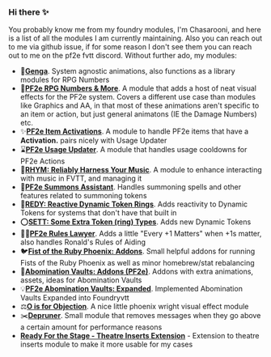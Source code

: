 ### Hi there ✨
You probably know me from my foundry modules, I'm Chasarooni, and here is a list of all the modules I am currently maintaining. Also you can reach out to me via github issue, if for some reason I don't see them you can reach out to me on the pf2e fvtt discord. Without further ado, my modules:

- 📜[**Genga**](https://foundryvtt.com/packages/genga). System agnostic animations, also functions as a library modules for RPG Numbers
- 🐉[**PF2e RPG Numbers & More**](https://foundryvtt.com/packages/pf2e-rpg-numbers). A module that adds a host of neat visual effects for the PF2e system. Covers a different use case than modules like Graphics and AA, in that most of these animations aren't specific to an item or action, but just general animatons (IE the Damage Numbers) etc.
- ✨[**PF2e Item Activations**](https://foundryvtt.com/packages/pf2e-item-activations). A module to handle PF2e items that have a **Activation.** pairs nicely with Usage Updater
- ⌛[**PF2e Usage Updater**](https://foundryvtt.com/packages/pf2e-usage-updater). A module that handles usage cooldowns for PF2e Actions
- 🎼[**RHYM: Reliably Harness Your Music**](https://foundryvtt.com/packages/rhym). A module to enhance interacting with music in FVTT, and managing it
- 🐇[**PF2e Summons Assistant**](https://foundryvtt.com/packages/pf2e-summons-assistant). Handles summoning spells and other features related to summoning tokens
- 💍[**REDY: Reactive Dynamic Token Rings**](https://foundryvtt.com/packages/pf2e-reactive-token-ring). Adds reactivity to Dynamic Tokens for systems that don't have that built in
- ⭕[**SETT: Some Extra Token (ring) Types**](https://foundryvtt.com/packages/more-dynamic-token-rings). Adds new Dynamic Tokens
- 👨‍⚖️[**PF2e Rules Lawyer**](https://foundryvtt.com/packages/pf2e-rules-lawyer). Adds a little "Every +1 Matters" when +1s matter, also handles Ronald's Rules of Aiding
- 🐦[**Fist of the Ruby Phoenix: Addons**](https://foundryvtt.com/packages/fist-of-the-ruby-phoenix-addons). Small helpful addons for running Fists of the Ruby Phoenix as well as minor homebrew/stat rebalancing
- 🗼[**Abomination Vaults: Addons (PF2e)**](https://foundryvtt.com/packages/abomination-vaults-addons). Addons with extra animations, assets, ideas for Abomination Vaults
- 💡[**PF2e Abomination Vaults: Expanded**](https://foundryvtt.com/packages/pf2e-abomination-vaults-expanded). Implemented Abomination Vaults Expanded into Foundryvtt
- ⚖️[**O is for Objection**](https://foundryvtt.com/packages/objection). A nice little phoenix wright visual effect module
- ✂️[**Depruner**](https://foundryvtt.com/packages/depruner-chat-message-remover). Small module that removes messages when they go above a certain amount for performance reasons
- [**Ready For the Stage - Theatre Inserts Extension**](https://foundryvtt.com/packages/ready-for-the-stage) - Extension to theatre inserts module to make it more usable for my cases

<!--
**ChasarooniZ/ChasarooniZ** is a ✨ _special_ ✨ repository because its `README.md` (this file) appears on your GitHub profile.

Here are some ideas to get you started:

- 🔭 I’m currently working on ...
- 🌱 I’m currently learning ...
- 👯 I’m looking to collaborate on ...
- 🤔 I’m looking for help with ...
- 💬 Ask me about ...
- 📫 How to reach me: ...
- 😄 Pronouns: ...
- ⚡ Fun fact: ...
-->
